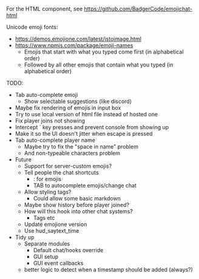 For the HTML component, see https://github.com/BadgerCode/emojichat-html

Unicode emoji fonts:
* https://demos.emojione.com/latest/jstoimage.html
* https://www.npmjs.com/package/emoji-names
    * Emojis that start with what you typed come first (in alphabetical order)
    * Followed by all other emojis that contain what you typed (in alphabetical order)


TODO:
* Tab auto-complete emoji
    * Show selectable suggestions (like discord)
* Maybe fix rendering of emojis in input box
* Try to use local version of html file instead of hosted one
* Fix player joins not showing
* Intercept ` key presses and prevent console from showing up
* Make it so the UI doesn't jitter when escape is pressed
* Tab auto-complete player name
    * Maybe try to fix the "space in name" problem
    * And non-typeable characters problem
* Future
    * Support for server-custom emojis?
    * Tell people the chat shortcuts
        * : for emojis
        * TAB to autocomplete emojis/change chat
    * Allow styling tags?
        * Could allow some basic markdown
    * Maybe show history before player joined?
    * How will this hook into other chat systems?
        * Tags etc
    * Update emojione version
    * Use hud_saytext_time
* Tidy up
    * Separate modules
        * Default chat/hooks override
        * GUI setup
        * GUI event callbacks
    * better logic to detect when a timestamp should be added (always?)
